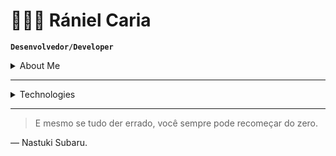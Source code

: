 # 👩🏻‍💻 Rániel Caria

**`Desenvolvedor/Developer`**

<details>
<summary>About Me</summary>
<p>
PT-BR <br>
Me chamo Rániel, tenho 18 anos e sou natural de São Paulo. Concluí o ensino médio na cidade de Ribeirão Preto em ensino integral. Atualmente, estou cursando Engenharia de Software na Estácio. Sou apaixonado por tecnologia desde criança e até entrar na faculdade, fui totalmente autodidata. Meu linkedIn é:  <a href="https://www.linkedin.com/in/r%C3%A1niel-leandro-c-b12735268/">Rániel Caria</a>.
<br>
EN <br>
Hi! My name is Rániel, i'm 18 years old and was born in the state of São Paulo. I finished my high school in the city of Ribeirão Preto, as a full-time student. Currently, majoring software engineering in the university of Estácio. I have been passionate about technology since I was a child and until i entered college, i was a completely self-taught student. My linkedIn is: <a href="https://www.linkedin.com/in/r%C3%A1niel-leandro-c-b12735268/"> Rániel Caria </a>.

<p align="left">
    <a href="https://github.com/ranielcaria?tab=stars">
        <img 
            alt="Total de estrelas" 
            title="Total de estrelas GitHub" 
            src="https://custom-icon-badges.demolab.com/github/stars/ranielcaria?color=55960c&style=for-the-badge&labelColor=488207&logo=star&label=estrelas"
        />
    </a>
      <a href="https://github.com/ranielcaria?tab=followers">
         <img alt="followers" title="Follow me on Github" src="https://custom-icon-badges.demolab.com/github/followers/ranielcaria?color=236ad3&labelColor=1155ba&style=for-the-badge&logo=person-add&label=SEGUIDORES&logoColor=white"/>
      </a>
    </a>
</p>
</details>
</p>

---
<details>
<summary>Technologies</summary>
<h3> 🤖 Languages and Tecnologies </h3>
<p>
<img 
    align="left" 
    alt="HTML"
    title="HTML" 
    width="30px" 
    style="padding-right: 10px;" 
    src="https://cdn.jsdelivr.net/gh/devicons/devicon@latest/icons/html5/html5-original.svg" 
/>
<img 
    align="left" 
    alt="Git" 
    title="Git"
    width="30px" 
    style="padding-right: 10px;" 
    src="https://cdn.jsdelivr.net/gh/devicons/devicon@latest/icons/git/git-original.svg" 
/>
<img 
    align="left" 
    alt="Python" 
    title="Python"
    width="30px" 
    style="padding-right: 10px;" 
    src="https://cdn.jsdelivr.net/gh/devicons/devicon@latest/icons/python/python-original.svg" 
/>

<br/>
<br/>

### 📊 Statics

![ranielcaria's GitHub stats](https://github-readme-stats.vercel.app/api?username=ranielcaria&rank_icon=percentile&ring_color=&show_icons=true&theme=dark#&include_all_commits=true&locale=en&)

[![ranielcaria's GitHub stats-Light](https://github-readme-stats.vercel.app/api?username=ranielcaria&show_icons=true&theme=default#gh-light-mode-only)](https://github.com/ranielcaria/github-readme-stats#gh-light-mode-only)

![Top Langs](https://github-readme-stats.vercel.app/api/top-langs/?username=ranielcaria&layout=compact&show_icons=true&theme=dark#&include_all_commits=true&)

</p>
</details>


---
> E mesmo se tudo der errado, você sempre pode recomeçar do zero.

— Nastuki Subaru.
